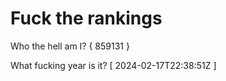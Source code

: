 # Fuck the rankings

Who the hell am I?
{ 859131 }

What fucking year is it?
[ 2024-02-17T22:38:51Z ]
